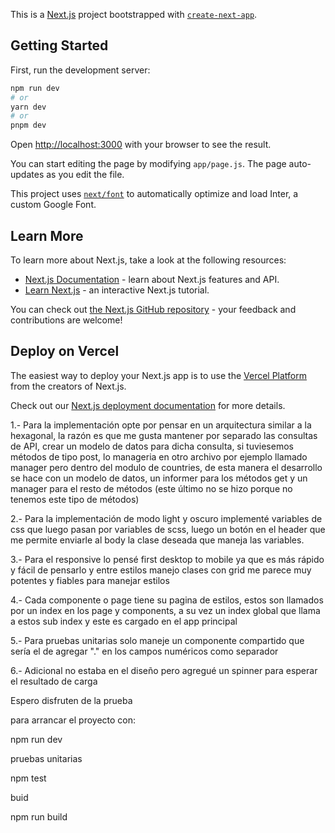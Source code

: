 This is a [Next.js](https://nextjs.org/) project bootstrapped with [`create-next-app`](https://github.com/vercel/next.js/tree/canary/packages/create-next-app).

## Getting Started

First, run the development server:

```bash
npm run dev
# or
yarn dev
# or
pnpm dev
```

Open [http://localhost:3000](http://localhost:3000) with your browser to see the result.

You can start editing the page by modifying `app/page.js`. The page auto-updates as you edit the file.

This project uses [`next/font`](https://nextjs.org/docs/basic-features/font-optimization) to automatically optimize and load Inter, a custom Google Font.

## Learn More

To learn more about Next.js, take a look at the following resources:

- [Next.js Documentation](https://nextjs.org/docs) - learn about Next.js features and API.
- [Learn Next.js](https://nextjs.org/learn) - an interactive Next.js tutorial.

You can check out [the Next.js GitHub repository](https://github.com/vercel/next.js/) - your feedback and contributions are welcome!

## Deploy on Vercel

The easiest way to deploy your Next.js app is to use the [Vercel Platform](https://vercel.com/new?utm_medium=default-template&filter=next.js&utm_source=create-next-app&utm_campaign=create-next-app-readme) from the creators of Next.js.

Check out our [Next.js deployment documentation](https://nextjs.org/docs/deployment) for more details.


1.- Para la implementación opte por pensar en un arquitectura similar a la hexagonal, la razón es que me gusta mantener por separado las consultas de API, crear un modelo de datos para dicha consulta, si tuviesemos métodos de tipo post, lo manageria en otro archivo por ejemplo llamado manager pero dentro del modulo de countries, de esta manera el desarrollo se hace con un modelo de datos, un informer para los métodos get y un manager para el resto de métodos (este último no se hizo porque no tenemos este tipo de métodos)

2.- Para la implementación de modo light y oscuro implementé variables de css que luego pasan por variables de scss, luego un botón en el header que me permite enviarle al body la clase deseada que maneja las variables.

3.- Para el responsive lo pensé first desktop to mobile ya que es más rápido y fácil de pensarlo y entre estilos manejo clases con grid me parece muy potentes y fiables para manejar estilos

4.- Cada componente o page tiene su pagina de estilos, estos son llamados por un index en los page y components, a su vez un index global que llama a estos sub index y este es cargado en el app principal

5.- Para pruebas unitarias solo maneje un componente compartido que sería el de agregar "." en los campos numéricos como separador

6.- Adicional no estaba en el diseño pero agregué un spinner para esperar el resultado de carga

Espero disfruten de la prueba

para arrancar el proyecto con: 

npm run dev


pruebas unitarias

npm test


buid

npm run build
